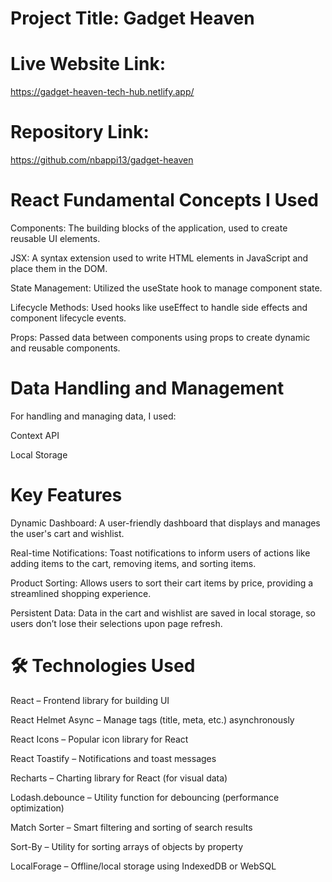 # Project Title: Gadget Heaven

# Live Website Link: 
https://gadget-heaven-tech-hub.netlify.app/

# Repository Link:
https://github.com/nbappi13/gadget-heaven


# React Fundamental Concepts I Used

Components: The building blocks of the application, used to create reusable UI elements.

JSX: A syntax extension used to write HTML elements in JavaScript and place them in the DOM.

State Management: Utilized the useState hook to manage component state.

Lifecycle Methods: Used hooks like useEffect to handle side effects and component lifecycle events.

Props: Passed data between components using props to create dynamic and reusable components.

# Data Handling and Management

For handling and managing data, I used:

Context API

Local Storage

# Key Features  

Dynamic Dashboard: A user-friendly dashboard that displays and manages the user's cart and wishlist.

Real-time Notifications: Toast notifications to inform users of actions like adding items to the cart, removing items, and sorting items.

Product Sorting: Allows users to sort their cart items by price, providing a streamlined shopping experience.

Persistent Data: Data in the cart and wishlist are saved in local storage, so users don’t lose their selections upon page refresh.

# 🛠️ Technologies Used
React – Frontend library for building UI

React Helmet Async – Manage <head> tags (title, meta, etc.) asynchronously

React Icons – Popular icon library for React

React Toastify – Notifications and toast messages

Recharts – Charting library for React (for visual data)

Lodash.debounce – Utility function for debouncing (performance optimization)

Match Sorter – Smart filtering and sorting of search results

Sort-By – Utility for sorting arrays of objects by property

LocalForage – Offline/local storage using IndexedDB or WebSQL
